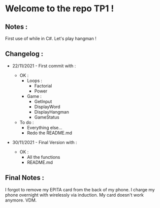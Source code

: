 # Welcome to the repo TP1 !

## Notes :
First use of while in C#. Let's play hangman !

## Changelog :
- 22/11/2021 - First commit with :
	- OK :
		- Loops :
			- Factorial
			- Power
		- Game :
			- GetInput
			- DisplayWord
			- DisplayHangman
			- GameStatus
	- To do :
		- Everything else...
		- Redo the README.md

- 30/11/2021 - Final Version with :
	- OK :
		- All the functions
		- README.md
		
## Final Notes :

I forgot to remove my EPITA card from the back of my phone.
I charge my phone overnight with wirelessly via induction.
My card doesn't work anymore.
VDM.
